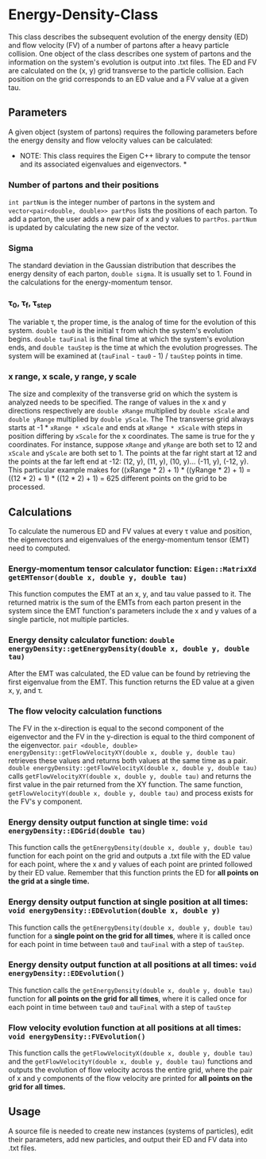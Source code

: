 # Energy-Density-Class
This class describes the subsequent evolution of the energy density (ED) and flow velocity (FV) of a number of partons after a heavy particle collision. One object of the class describes one system of partons and the information on the system's evolution is output into .txt files. The ED and FV are calculated on the (x, y) grid transverse to the particle collision. Each position on the grid corresponds to an ED value and a FV value at a given tau.
## Parameters ##
A given object (system of partons) requires the following parameters before the energy density and flow velocity values can be calculated:

* NOTE: This class requires the Eigen C++ library to compute the tensor and its associated eigenvalues and eigenvectors. *

### Number of partons and their positions ###

```int partNum``` is the integer number of partons in the system and ```vector<pair<double, double>> partPos``` lists the positions of each parton. To add a parton, the user adds a new pair of x and y values to ```partPos```. ```partNum``` is updated by calculating the new size of the vector.

### Sigma ###

The standard deviation in the Gaussian distribution that describes the energy density of each parton, ```double sigma```. It is usually set to 1. Found in the calculations for the energy-momentum tensor.

### τ<sub>0</sub>, τ<sub>f</sub>, τ<sub>step</sub> ###

The variable τ, the proper time, is the analog of time for the evolution of this system. ```double tau0``` is the initial τ from  which the system's evolution begins. ```double tauFinal``` is the final time at which the system's evolution ends, and ```double tauStep``` is the time at which the evolution progresses. The system will be examined at (```tauFinal``` - ```tau0``` - 1) / ```tauStep``` points in time.

### x range, x scale, y range, y scale ###

The size and complexity of the transverse grid on which the system is analyzed needs to be specified. The range of values in the x and y directions respectively are ```double xRange``` multiplied by ```double xScale``` and ```double yRange``` multiplied by ```double yScale```. The The transverse grid always starts at -1 * ```xRange * xScale``` and ends at ```xRange * xScale``` with steps in position differing by ```xScale``` for the x coordinates. The same is true for the y coordinates.
For instance, suppose ```xRange``` and ```yRange``` are both set to 12 and ```xScale``` and ```yScale``` are both set to 1. The points at the far right start at 12 and the points at the far left end at -12: (12, y), (11, y), (10, y)... (-11, y), (-12, y). This particular example makes for ((xRange * 2) + 1) * ((yRange * 2) + 1)  = ((12 * 2) + 1) * ((12 * 2) + 1) = 625 different points on the grid to be processed.
## Calculations ##
To calculate the numerous ED and FV values at every τ value and position, the eigenvectors and eigenvalues of the energy-momentum tensor (EMT) need to computed.

### Energy-momentum tensor calculator function: ```Eigen::MatrixXd getEMTensor(double x, double y, double tau)``` ###

This function computes the EMT at an x, y, and tau value passed to it. The returned matrix is the sum of the EMTs from each parton present in the system since the EMT function's parameters include the x and y values of a single particle, not multiple particles.
### Energy density calculator function: ```double energyDensity::getEnergyDensity(double x, double y, double tau)``` ###

After the EMT was calculated, the ED value can be found by retrieving the first eigenvalue from the EMT. This function returns the ED value at a given x, y, and τ.

### The flow velocity calculation functions ###

The FV in the x-direction is equal to the second component of the eigenvector and the FV in the y-direction is equal to the third component of the eigenvector. ```pair <double, double> energyDensity::getFlowVelocityXY(double x, double y, double tau)``` retrieves these values and returns both values at the same time as a pair. ```double energyDensity::getFlowVelocityX(double x, double y, double tau)``` calls ```getFlowVelocityXY(double x, double y, double tau)``` and returns the first value in the pair returned from the XY function. The same function, ```getFlowVelocityY(double x, double y, double tau)``` and process exists for the FV's y component.

### Energy density output function at single time: ```void energyDensity::EDGrid(double tau)``` ###

This function calls the ```getEnergyDensity(double x, double y, double tau)``` function for each point on the grid and outputs a .txt file with the ED value for each point, where the x and y values of each point are printed followed by their ED value. Remember that this function prints the ED for **all points on the grid at a single  time.**

### Energy density output function at single position at all times: ```void energyDensity::EDEvolution(double x, double y)``` ###

This function calls the ```getEnergyDensity(double x, double y, double tau)``` function for a **single point on the grid for all times**, where it is called once for each point in time between ```tau0``` and ```tauFinal``` with a step of ```tauStep```.

### Energy density output function at all positions at all times: ```void energyDensity::EDEvolution()``` ###

This function calls the ```getEnergyDensity(double x, double y, double tau)``` function for **all points on the grid for all times**, where it is called once for each point in time between ```tau0``` and ```tauFinal``` with a step of ```tauStep```

### Flow velocity evolution function at all positions at all times: ```void energyDensity::FVEvolution()``` ###

This function calls the ```getFlowVelocityX(double x, double y, double tau)``` and the ```getFlowVelocityY(double x, double y, double tau)``` functions and outputs the evolution of flow velocity across the entire grid, where the pair of x and y components of the flow velocity are printed for **all points on the grid for all times.**

## Usage ##
A source file is needed to create new instances (systems of particles), edit their parameters, add new particles, and output their ED and FV data into .txt files. 
